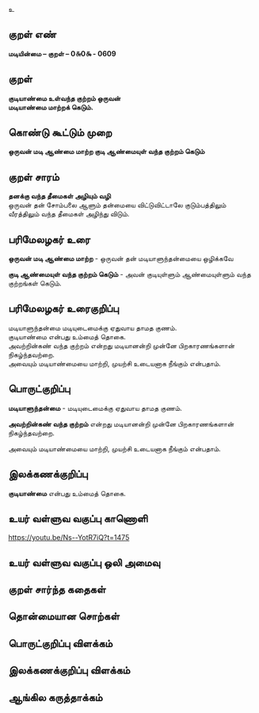 உ

## குறள் எண் 

**மடியின்மை – குறள் – 0௬0௯ - 0609**  

## குறள் 

**குடியாண்மை உள்வந்த குற்றம் ஒருவன்  
மடியாண்மை மாற்றக் கெடும்.**  

## கொண்டு கூட்டும் முறை

**ஒருவன் மடி ஆண்மை மாற்ற குடி ஆண்மையுள் வந்த குற்றம் கெடும்**

## குறள் சாரம் 

**தனக்கு வந்த தீமைகள் அழியும் வழி**  
ஒருவன் தன் சோம்பலை ஆளும் தன்மையை விட்டுவிட்டாலே குடும்பத்திலும் வீரத்திலும் வந்த தீமைகள் அழிந்து விடும்.  

## பரிமேலழகர் உரை

**ஒருவன் மடி ஆண்மை மாற்ற** - ஒருவன் தன் மடியாளுந்தன்மையை ஒழிக்கவே  

**குடி ஆண்மையுள் வந்த குற்றம் கெடும்** - அவன் குடியுள்ளும் ஆண்மையுள்ளும் வந்த குற்றங்கள் கெடும்.  

## பரிமேலழகர் உரைகுறிப்பு   

மடியாளுந்தன்மை மடியுடைமைக்கு ஏதுவாய தாமத குணம்.  
குடியாண்மை என்பது உம்மைத் தொகை.  
அவற்றின்கண் வந்த குற்றம் என்றது மடியானன்றி முன்னே பிறகாரணங்களான் நிகழ்ந்தவற்றை.  
அவையும் மடியாண்மையை மாற்றி, முயற்சி உடையனாக நீங்கும் என்பதாம்.   

## பொருட்குறிப்பு 

**மடியாளுந்தன்மை** - மடியுடைமைக்கு ஏதுவாய தாமத குணம்.  

**அவற்றின்கண் வந்த குற்றம்** என்றது மடியானன்றி முன்னே பிறகாரணங்களான் நிகழ்ந்தவற்றை.  

அவையும் மடியாண்மையை மாற்றி, முயற்சி உடையனாக நீங்கும் என்பதாம்.     

## இலக்கணக்குறிப்பு  

**குடியாண்மை** என்பது உம்மைத் தொகை.    

## உயர் வள்ளுவ வகுப்பு காணொளி

https://youtu.be/Ns--YotR7iQ?t=1475 

## உயர் வள்ளுவ வகுப்பு ஒலி அமைவு 

 
## குறள் சார்ந்த கதைகள் 


## தொன்மையான சொற்கள்


## பொருட்குறிப்பு விளக்கம்


## இலக்கணக்குறிப்பு விளக்கம்


## ஆங்கில கருத்தாக்கம் 


